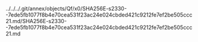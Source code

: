 ../../../.git/annex/objects/Qf/x0/SHA256E-s2330--7ede5fb1077f8b4e70cea531f23ac24e024cbded421c9212fe7ef2be505ccc21.md/SHA256E-s2330--7ede5fb1077f8b4e70cea531f23ac24e024cbded421c9212fe7ef2be505ccc21.md